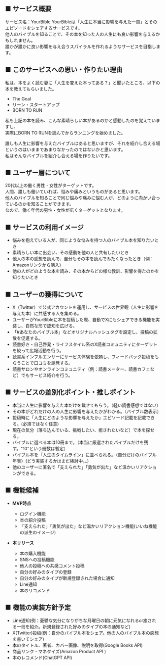 ## ■ サービス概要
サービス名：YourBible
YourBibleは「人生に本当に影響を与えた一冊」とそのエピソードをシェアするサービスです。  
他人のバイブルを知ることで、その本を知った人の人生にも良い影響を与えるかもしれません。  
誰かが誰かに良い影響を与え合うスパイラルを作れるようなサービスを目指します。 

## ■ このサービスへの思い・作りたい理由
私は、本をよく読む妻に「人生を変えた本ってある？」と聞いたところ、以下の本を教えてもらいました。  
- The Goal
- リーン・スタートアップ
- BORN TO RUN

私も上記の本を読み、こんな素晴らしい本があるのかと感動したのを覚えていますし、  
実際にBORN TO RUNを読んでからランニングを始めました。  

誰しも人生に影響を与えたバイブルはあると思いますが、それを紹介し合える場というのはいままであまりなかったのではないかと思います。  
私はそんなバイブルを紹介し合える場を作りたいです。  

## ■ ユーザー層について
20代以上の働く男性・女性がターゲットです。  
人間、誰しも働いていれば、悩みや痛みというものがあると思います。  
他人のバイブルを知ることで同じ悩みや痛みに悩む人が、どのように向かい合っているのかを知ることができます。  
なので、働く年代の男性・女性が広くターゲットとなります。  

## ■ サービスの利用イメージ
- 悩みを抱えている人が、同じような悩みを持つ人のバイブル本を知りたいとき  
- 素晴らしい本に出会い、その感動を他の人と共有したいとき  
- 他人の本の感想を読んで、自分もその本を読んでみたくなったとき（例：Amazonリンクから購入）  
- 他の人がどのような本を読み、その本からどの様な教訓、影響を得たのかを知りたいとき  

## ■ ユーザーの獲得について
- X（Twitter）で公式アカウントを運用し、サービスの世界観（人生に影響を与えた本）に共感する人を集める。
- ユーザーがYourBibleに本を投稿した際、自動でXにもシェアできる機能を実装し、自然な形で認知を広げる。
- 「#あなたのバイブル本」などオリジナルハッシュタグを設定し、投稿の拡散を促進する。
- 読書好き・自己啓発・ライフスタイル系のX読者コミュニティにターゲットを絞って広報活動を行う。
- 読書系インフルエンサーにサービス体験を依頼し、フィードバック投稿をもらうことで口コミを誘発する。
- 読書サロンやオンラインコミュニティ（例：読書メーター、読書カフェなど）でもサービス紹介を行う。

## ■ サービスの差別化ポイント・推しポイント
- 本当に人生に影響を与えた本だけを載せてもらう。（軽い読書感想ではない）
- その本がどれだけの人の人生に影響を与えたかがわかる。（バイブル数表示）
- 投稿時に「人生にどのような影響を与えたか」エピソード記載を記載できる。(必須ではなく任意)
- 現在の気分（落ち込んでいる、挑戦したい、癒されたいなど）で本を探せる。
- バイブルに選べる本は10冊まで。（本当に厳選されたバイブルだけを残す。"10"という冊数は暫定）
- バイブル本を「人生のタイムライン」に並べられる。（自分だけのバイブル年表）(どう実装するかはまだ検討中。。)
- 他のユーザーに匿名で「支えられた」「勇気が出た」など温かいリアクションができる。

## ■ 機能候補
  - **MVP時点**
    - ログイン機能
    - 本の紹介投稿
    - 「支えられた」「勇気が出た」など温かいリアクション機能(いいね機能の派生のイメージ)

  - **本リリース**
    - 本の購入機能
    - SNSへの投稿機能
    - 他人の投稿への共感コメント投稿
    - 自分の好みのタイプの登録
    - 自分の好みのタイプが新規登録された場合に通知
    - Line通知
    - 本のリコメンド

## ■ 機能の実装方針予定
- Line通知(例：憂鬱な気分になりがちな月曜日の朝に元気になれるor癒される一冊を紹介。新規登録された好みのタイプの本の通知など)
- X(Twitter)投稿(例：自分のバイブル本をシェア。他の人のバイブル本の感想を書いてシェア)
- 本のタイトル、著者、カバー画像、説明を取得(Google Books API)
- 商品リンク・マネタイズ(Amazon Product API )
- 本のレコメンド(ChatGPT API)
